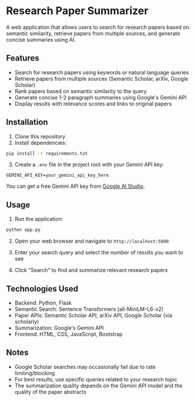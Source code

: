 # Research Paper Summarizer

A web application that allows users to search for research papers based on semantic similarity, retrieve papers from multiple sources, and generate concise summaries using AI.

## Features

- Search for research papers using keywords or natural language queries
- Retrieve papers from multiple sources (Semantic Scholar, arXiv, Google Scholar)
- Rank papers based on semantic similarity to the query
- Generate concise 1-2 paragraph summaries using Google's Gemini API
- Display results with relevance scores and links to original papers

## Installation

1. Clone this repository
2. Install dependencies:

```bash
pip install -r requirements.txt
```

3. Create a `.env` file in the project root with your Gemini API key:

```
GEMINI_API_KEY=your_gemini_api_key_here
```

You can get a free Gemini API key from [Google AI Studio](https://ai.google.dev/).

## Usage

1. Run the application:

```bash
python app.py
```

2. Open your web browser and navigate to `http://localhost:5000`

3. Enter your search query and select the number of results you want to see

4. Click "Search" to find and summarize relevant research papers

## Technologies Used

- Backend: Python, Flask
- Semantic Search: Sentence Transformers (all-MiniLM-L6-v2)
- Paper APIs: Semantic Scholar API, arXiv API, Google Scholar (via scholarly)
- Summarization: Google's Gemini API
- Frontend: HTML, CSS, JavaScript, Bootstrap

## Notes

- Google Scholar searches may occasionally fail due to rate limiting/blocking
- For best results, use specific queries related to your research topic
- The summarization quality depends on the Gemini API model and the quality of the paper abstracts